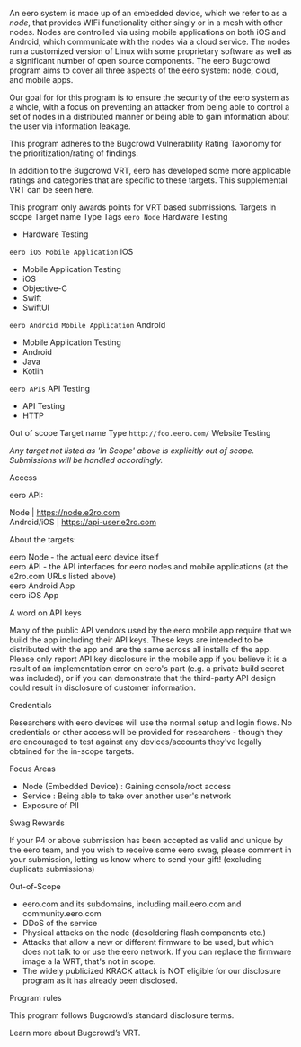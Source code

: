 An eero system is made up of an embedded device, which we refer to as a _node_, that provides WIFi functionality either singly or in a mesh with other nodes. Nodes are controlled via using mobile applications on both iOS and Android, which communicate with the nodes via a cloud service. The nodes run a customized version of Linux with some proprietary software as well as a significant number of open source components. The eero Bugcrowd program aims to cover all three aspects of the eero system: node, cloud, and mobile apps.

Our goal for for this program is to ensure the security of the eero system as a whole, with a focus on preventing an attacker from being able to control a set of nodes in a distributed manner or being able to gain information about the user via information leakage.

This program adheres to the Bugcrowd Vulnerability Rating Taxonomy for the prioritization/rating of findings.

In addition to the Bugcrowd VRT, eero has developed some more applicable ratings and categories that are specific to these targets. This supplemental VRT can be seen here.

This program only awards points for VRT based submissions. Targets In scope Target name Type Tags `eero Node` Hardware Testing

*   Hardware Testing

`eero iOS Mobile Application` iOS

*   Mobile Application Testing
*   iOS
*   Objective-C
*   Swift
*   SwiftUI

`eero Android Mobile Application` Android

*   Mobile Application Testing
*   Android
*   Java
*   Kotlin

`eero APIs` API Testing

*   API Testing
*   HTTP

Out of scope Target name Type `http://foo.eero.com/` Website Testing

_Any target not listed as 'In Scope' above is explicitly out of scope. Submissions will be handled accordingly._

Access

eero API:

Node | https://node.e2ro.com  
Android/iOS | https://api-user.e2ro.com

About the targets:

eero Node - the actual eero device itself  
eero API - the API interfaces for eero nodes and mobile applications (at the e2ro.com URLs listed above)  
eero Android App  
eero iOS App

A word on API keys

Many of the public API vendors used by the eero mobile app require that we build the app including their API keys. These keys are intended to be distributed with the app and are the same across all installs of the app. Please only report API key disclosure in the mobile app if you believe it is a result of an implementation error on eero's part (e.g. a private build secret was included), or if you can demonstrate that the third-party API design could result in disclosure of customer information.

Credentials

Researchers with eero devices will use the normal setup and login flows. No credentials or other access will be provided for researchers - though they are encouraged to test against any devices/accounts they've legally obtained for the in-scope targets.

Focus Areas

*   Node (Embedded Device) : Gaining console/root access
*   Service : Being able to take over another user's network
*   Exposure of PII

Swag Rewards

If your P4 or above submission has been accepted as valid and unique by the eero team, and you wish to receive some eero swag, please comment in your submission, letting us know where to send your gift! (excluding duplicate submissions)

Out-of-Scope

*   eero.com and its subdomains, including mail.eero.com and community.eero.com
*   DDoS of the service
*   Physical attacks on the node (desoldering flash components etc.)
*   Attacks that allow a new or different firmware to be used, but which does not talk to or use the eero network. If you can replace the firmware image a la WRT, that's not in scope.
*   The widely publicized KRACK attack is NOT eligible for our disclosure program as it has already been disclosed.

Program rules

This program follows Bugcrowd’s standard disclosure terms.

Learn more about Bugcrowd’s VRT.